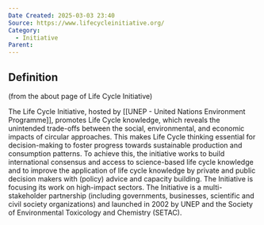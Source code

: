 ```yaml
---
Date Created: 2025-03-03 23:40
Source: https://www.lifecycleinitiative.org/
Category:
  - Initiative
Parent:
---
```

## Definition
(from the about page of Life Cycle Initiative)

The Life Cycle Initiative, hosted by [[UNEP - United Nations Environment Programme]], promotes Life Cycle knowledge, which reveals the unintended trade-offs between the social, environmental, and economic impacts of circular approaches. This makes Life Cycle thinking essential for decision-making to foster progress towards sustainable production and consumption patterns. To achieve this, the initiative works to build international consensus and access to science-based life cycle knowledge and to improve the application of life cycle knowledge by private and public decision makers with (policy) advice and capacity building. The Initiative is focusing its work on high-impact sectors. The Initiative is a multi-stakeholder partnership (including governments, businesses, scientific and civil society organizations) and launched in 2002 by UNEP and the Society of Environmental Toxicology and Chemistry (SETAC).